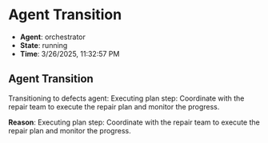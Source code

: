 # Agent Transition

- **Agent**: orchestrator
- **State**: running
- **Time**: 3/26/2025, 11:32:57 PM

## Agent Transition

Transitioning to defects agent: Executing plan step: Coordinate with the repair team to execute the repair plan and monitor the progress.

**Reason**: Executing plan step: Coordinate with the repair team to execute the repair plan and monitor the progress.


